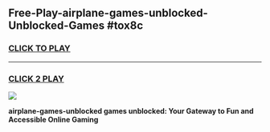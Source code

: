 
## Free-Play-airplane-games-unblocked-Unblocked-Games #tox8c
<h3>
<a href="https://news.freeplayer.one?title=airplane-games-unblocked&ref=8M">CLICK TO PLAY</a></h3>
<hr>

<h3>
<a href="https://news.freeplayer.one?title=airplane-games-unblocked&ref=8M">CLICK 2 PLAY</a>
  
</h3>

<a href="https://news.freeplayer.one?title=airplane-games-unblocked&ref=8M"><img src="https://clearcache.store/games.png"></a>


**airplane-games-unblocked games unblocked: Your Gateway to Fun and Accessible Online Gaming**
